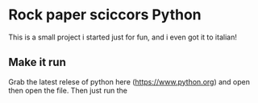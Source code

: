 # Rock paper sciccors Python

This is a small project i started just for fun, and i even got it to italian!

## Make it run

Grab the latest relese of python here (<https://www.python.org>) and open then open the file. Then just run the
